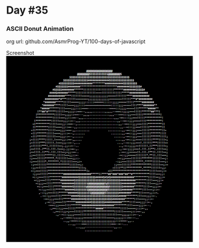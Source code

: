 # Day #35

### ASCII Donut Animation
org url: github.com/AsmrProg-YT/100-days-of-javascript

Screenshot
![sc](./screenshot.jpg)
